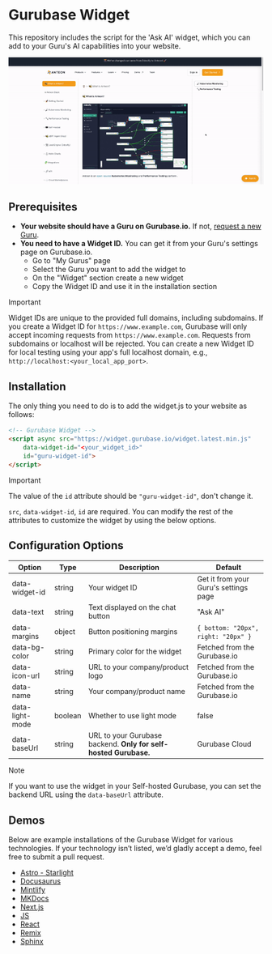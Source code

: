 # Gurubase Widget
This repository includes the script for the 'Ask AI' widget, which you can add to your Guru's AI capabilities into your website.

<p align="center">
  <img src="./assets/widget.gif" alt="widget demo">
</p>

## Prerequisites

- **Your website should have a Guru on Gurubase.io.** If not, [request a new Guru](https://github.com/Gurubase/gurubase?tab=readme-ov-file#how-to-create-a-guru).
- **You need to have a Widget ID.** You can get it from your Guru's settings page on Gurubase.io.
   - Go to "My Gurus" page
   - Select the Guru you want to add the widget to
   - On the "Widget" section create a new widget
   - Copy the Widget ID and use it in the installation section

> [!IMPORTANT]
> Widget IDs are unique to the provided full domains, including subdomains. If you create a Widget ID for `https://www.example.com`, Gurubase will only accept incoming requests from `https://www.example.com`. Requests from subdomains or localhost will be rejected. You can create a new Widget ID for local testing using your app's full localhost domain, e.g., `http://localhost:<your_local_app_port>`.

## Installation
The only thing you need to do is to add the widget.js to your website as follows:
```html
<!-- Gurubase Widget -->
<script async src="https://widget.gurubase.io/widget.latest.min.js" 
    data-widget-id="<your_widget_id>"
    id="guru-widget-id">
</script>
```

> [!IMPORTANT]
> The value of the `id` attribute should be `"guru-widget-id"`, don't change it.

`src`, `data-widget-id`, `id` are required. You can modify the rest of the attributes to customize the widget by using the below options.

## Configuration Options

| Option | Type | Description | Default |
|--------|------|-------------|---------|
| data-widget-id | string | Your widget ID | Get it from your Guru's settings page |
| data-text | string | Text displayed on the chat button | "Ask AI" |
| data-margins | object | Button positioning margins | `{ bottom: "20px", right: "20px" }` |
| data-bg-color | string | Primary color for the widget | Fetched from the Gurubase.io |
| data-icon-url | string | URL to your company/product logo | Fetched from the Gurubase.io |
| data-name | string | Your company/product name | Fetched from the Gurubase.io |
| data-light-mode | boolean | Whether to use light mode | false |
| data-baseUrl | string | URL to your Gurubase backend. **Only for self-hosted Gurubase.** | Gurubase Cloud |

> [!NOTE]
> If you want to use the widget in your Self-hosted Gurubase, you can set the backend URL using the `data-baseUrl` attribute.

## Demos
Below are example installations of the Gurubase Widget for various technologies. If your technology isn’t listed, we’d gladly accept a demo, feel free to submit a pull request.

- [Astro - Starlight](https://github.com/Gurubase/gurubase-widget/tree/master/examples/astro-starlight)
- [Docusaurus](https://github.com/Gurubase/gurubase-widget/tree/master/examples/docusaurus)
- [Mintlify](https://github.com/Gurubase/gurubase-widget/tree/master/examples/mintlify)
- [MKDocs](https://github.com/Gurubase/gurubase-widget/tree/master/examples/mkdocs)
- [Next.js](https://github.com/Gurubase/gurubase-widget/tree/master/examples/nextjs)
- [JS](https://github.com/Gurubase/gurubase-widget/tree/master/examples/pure_js)
- [React](https://github.com/Gurubase/gurubase-widget/tree/master/examples/react_app)
- [Remix](https://github.com/Gurubase/gurubase-widget/tree/master/examples/remix)
- [Sphinx](https://github.com/Gurubase/gurubase-widget/tree/master/examples/sphinx)
